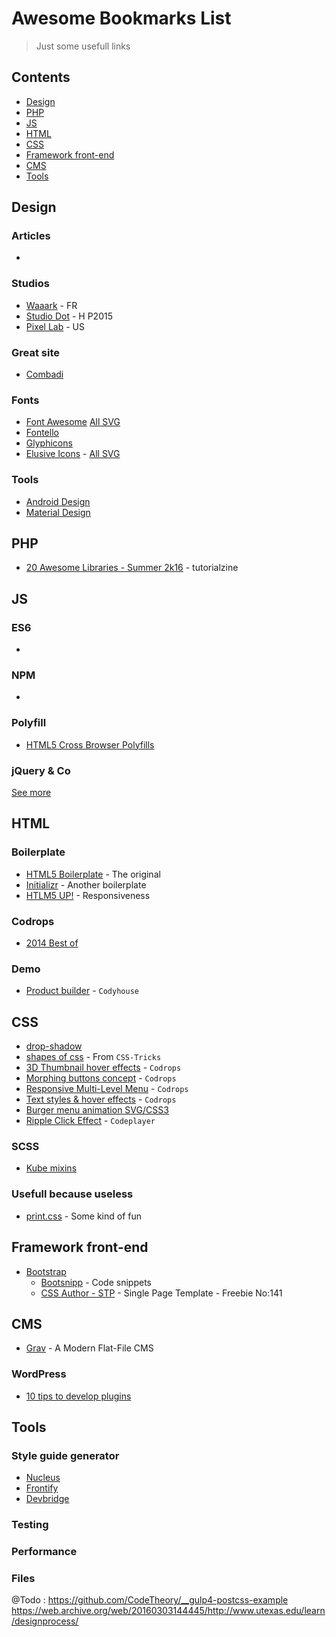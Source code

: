 # Awesome Bookmarks List

> Just some usefull links

## Contents

- [Design](#design)
- [PHP](#php)
- [JS](#js)
- [HTML](#html)
- [CSS](#css)
- [Framework front-end](#framework-front-end)
- [CMS](#cms)
- [Tools](#tools)


## Design
### Articles
- []()

### Studios
- [Waaark](http://waaark.com/fr/) - FR
- [Studio Dot](http://www.studio-dot.fr/) - H P2015
- [Pixel Lab](http://thinkpixellab.com/) - US

### Great site
- [Combadi](http://combadi.com/)

### Fonts
- [Font Awesome](http://fontawesome.io/) [All SVG](https://github.com/encharm/Font-Awesome-SVG-PNG/tree/master/black/svg)
- [Fontello](http://fontello.com/)
- [Glyphicons](http://glyphicons.com/)
- [Elusive Icons](http://elusiveicons.com/) - [All SVG](https://github.com/reduxframework/elusive-icons/tree/master/dev/icons-svg)

### Tools
- [Android Design](https://developer.android.com/design/downloads/index.html)
- [Material Design](https://material.google.com/)

## PHP
- [20 Awesome Libraries - Summer 2k16](http://tutorialzine.com/2016/08/20-awesome-php-libraries-for-summer-2016/) - tutorialzine


## JS
### ES6
- []()

### NPM
- []()

### Polyfill
- [HTML5 Cross Browser Polyfills](https://github.com/Modernizr/Modernizr/wiki/HTML5-Cross-Browser-Polyfills)

### jQuery & Co
[See more](https://github.com/johannpinson/ABL/blob/master/javascript/js.md)


## HTML
### Boilerplate
- [HTML5 Boilerplate](https://html5boilerplate.com/) - The original
- [Initializr](http://www.initializr.com/) - Another boilerplate
- [HTLM5 UP!](https://html5up.net/) - Responsiveness

### Codrops
- [2014 Best of](http://tympanus.net/codrops2014/)

### Demo
- [Product builder](https://codyhouse.co/gem/product-builder/) - `Codyhouse`


## CSS
- [drop-shadow](http://nicolasgallagher.com/css-drop-shadows-without-images/demo/)
- [shapes of css](https://css-tricks.com/examples/ShapesOfCSS/) - From `CSS-Tricks`
- [3D Thumbnail hover effects](http://tympanus.net/Tutorials/3DHoverEffects/index2.html) - `Codrops`
- [Morphing buttons concept](http://tympanus.net/Development/ButtonComponentMorph/) - `Codrops`
- [Responsive Multi-Level Menu](http://tympanus.net/Development/ResponsiveMultiLevelMenu/) - `Codrops`
- [Text styles & hover effects](http://tympanus.net/Development/TextStylesHoverEffects/) - `Codrops`
- [Burger menu animation SVG/CSS3](http://codepen.io/kyleHenwood/pen/Alayb)
- [Ripple Click Effect](http://thecodeplayer.com/walkthrough/ripple-click-effect-google-material-design) - `Codeplayer`

### SCSS
- [Kube mixins](https://imperavi.com/kube/docs/mixins/)

### Usefull because useless
- [print.css](http://printstylesheet.dbushell.com/) - Some kind of fun


## Framework front-end
- [Bootstrap](http://getbootstrap.com/)
  - [Bootsnipp](http://bootsnipp.com/) - Code snippets
  - [CSS Author - STP](http://www.cssauthor.com/bootstrap-3-single-page-template/) - Single Page Template - Freebie No:141


## CMS
- [Grav](https://getgrav.org/) - A Modern Flat-File CMS

### WordPress
- [10 tips to develop plugins](https://www.smashingmagazine.com/2011/03/ten-things-every-wordpress-plugin-developer-should-know/)


## Tools
### Style guide generator
- [Nucleus](https://holidaypirates.github.io/nucleus/index.html)
- [Frontify](https://frontify.com/styleguide)
- [Devbridge](http://livingstyleguide.devbridge.com/)

### Testing
### Performance
### Files




@Todo :
https://github.com/CodeTheory/__gulp4-postcss-example
https://web.archive.org/web/20160303144445/http://www.utexas.edu/learn/designprocess/
